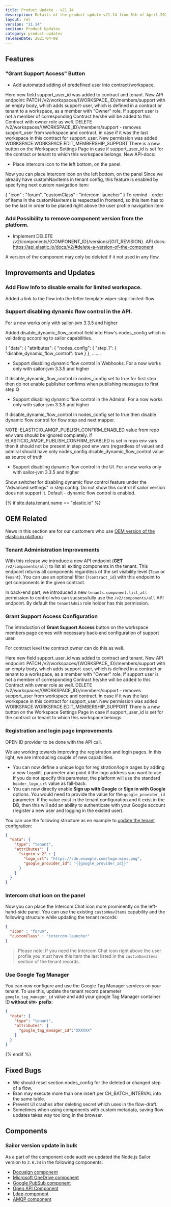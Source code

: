 ```yaml
---
title: Product Update - v21.14
description: Details of the product update v21.14 from 8th of April 2021.
layout: rel
version: "21.14"
section: Product Updates
category: product-updates
releaseDate: 2021-04-08
---
```



## Features


### "Grant Support Access" Button


- Add automated adding of predefined user into contract/workspace.

Here new field support_user_id was added to contract and tenant.
New API endpoint: PATCH /v2/workspaces/{WORKSPACE_ID}/members/support with an empty body, which adds support-user, which is defined in a contract or tenant to a workspace, as a member with "Owner" role. If support user is not a member of corresponding Contract he/she will be added to this Contract with owner role as well.
DELETE /v2/workspaces/{WORKSPACE_ID}/members/support - removes support_user from workspace and contract, in case if it was the last workspace in this contract for support_user.
New permission was added WORKSPACE.WORKSPACE.EDIT_MEMBERSHIP_SUPPORT
There is a new button on the Workspace Settings Page in case if support_user_id is set for the contract or tenant to which this workspace belongs.
New API-docs:


- Place intercom icon to the left bottom, on the panel.

Now you can place intercom icon on the left bottom, on the panel
Since we already have customNavItems in tenant config, this feature is enabled by specifying next custom navigation item:

{
  "icon" : "forum",
  "customClass" : "intercom-launcher"
}
To remind - order of items in the customNavItems is respected in frontend, so this item has to be the last in order to be placed right above the user profile navigation item




### Add Possibility to remove component version from the platform.

- Implement DELETE /v2/components/{COMPONENT_ID}/versions/{GIT_REVISION}.
API docs: https://api.elastic.io/docs/v2/#delete-a-version-of-the-component

A version of the component may only be deleted if it not used in any flow.



## Improvements and Updates

### Add Flow Info to disable emails for limited workspace.

Added a link to the flow into the letter template wiper-stop-limited-flow


### Support disabling dynamic flow control in the API.

For a now works only with sailor-jvm 3.3.5 and higher

Added disable_dynamic_flow_control field into Flow's nodes_config which is validating according to sailor capabilities.

{
    "data": {
        "attributes": {
           "nodes_config": {
                "step_1": {
                    "disable_dynamic_flow_control": true
                }
            },
.......
- Support disabling dynamic flow control in Webhooks.
For a now works only with sailor-jvm 3.3.5 and higher

If disable_dynamic_flow_control in nodes_config set to true for first step then do not enable publisher confirms when publishing messages to first step Q

- Support disabling dynamic flow control in the Admiral.
For a now works only with sailor-jvm 3.3.5 and higher

If disable_dynamic_flow_control in nodes_config set to true then disable dynamic flow control for flow step and next mapper.

NOTE: ELASTICIO_AMQP_PUBLISH_CONFIRM_ENABLED value from repo env vars should be ignored completely.
if ELASTICIO_AMQP_PUBLISH_CONFIRM_ENABLED is set in repo env vars then it should not be present in step pod env vars (regardless of value) and admiral should have only nodes_config.disable_dynamic_flow_control value as source of truth

- Support disabling dynamic flow control in the UI.
For a now works only with sailor-jvm 3.3.5 and higher

Show switcher for disabling dynamic flow control feature under the "Advanced settings" in step config. Do not show this control if sailor version does not support it. Default - dynamic flow control is enabled.

{% if site.data.tenant.name == "elastic.io" %}

## OEM Related

News in this section are for our customers who use
[OEM version of the elastic.io platform](https://www.elastic.io/saas-embedded-integration/).

### Tenant Administration Improvements

With this release we introduce a new API endpoint (**GET** `/v2/components/all`) to list
all exiting components in the tenant. This endpoint returns all components regardless of
the set visibility level (`Team` or `Tenant`). You can use an optional filter (`?contract_id`)
with this endpoint to get components in the given contract.

In back-end part, we introduced a new `tenants.component.list_all` permission to
control who can sucsessfully use the `/v2/components/all` API endpoint. By default
the `tenantAdmin` role holder has this permission.


### Grant Support Access Configuration

The introduction of **Grant Support Access** button on the workspace members page
comes with necessary back-end configuration of support user.

For contract level the contract owner can do this as well.

Here new field support_user_id was added to contract and tenant.
New API endpoint: PATCH /v2/workspaces/{WORKSPACE_ID}/members/support with an empty body, which adds support-user, which is defined in a contract or tenant to a workspace, as a member with "Owner" role. If support user is not a member of corresponding Contract he/she will be added to this Contract with owner role as well.
DELETE /v2/workspaces/{WORKSPACE_ID}/members/support - removes support_user from workspace and contract, in case if it was the last workspace in this contract for support_user.
New permission was added WORKSPACE.WORKSPACE.EDIT_MEMBERSHIP_SUPPORT
There is a new button on the Workspace Settings Page in case if support_user_id is set for the contract or tenant to which this workspace belongs.

### Registration and login page improvements


OPEN ID provider to be done with the API call.

We are working towards improving the registration and login pages. In this light,
we are introducing couple of new capabilities.

*   You can now define a unique logo for registration/login pages by adding a new `logoURL` parameter and point it the logo address you want to use. If you do not specify this parameter, the platform will use the standard `header_logo_url` value as fall-back.
*   You can now directly enable **Sign up with Google** or **Sign in with Google** options. You would need to provide the value for the `google_provider_id` parameter. If the value exist in the tenant configuration and it exist in the DB, then this will add an ability to authenticate with your Google account (register a new user and logging in the existed user).

You can use the following structure as en example to
[update the tenant configration]({{site.data.tenant.apiBaseUri}}/docs/v2/#update-a-tenant):

```json
{
  "data": {
    "type": "tenant",
    "attributes": {
      "signin_v_2" : {
        "logo_url": "https://cdn.example.com/logo-mini.png",
        "google_provider_id": "{{google_provider_id}}"
      }
    }
  }
}
```

### Intercom chat icon on the panel

Now you can place the Intercom Chat icon more prominently on the left-hand-side panel.
You can use the existing `customNavItems` capability and the following structure
while updating the tenant records:

```json
{
  "icon" : "forum",
  "customClass" : "intercom-launcher"
}
```
> Please note: If you need the Intercom Chat icon right above the user profile you must
> have this item the last listed in the `customNavItems` section of the tenant records.


### Use Google Tag Manager

You can now configure and use the Google Tag Manager services on your tenant.
To use this, update the tenant record parameter `google_tag_manager_id`
value and add your google Tag Manager container ID **without `GTM-` prefix**:

```json
{
  "data": {
    "type": "tenant",
    "attributes": {
      "google_tag_manager_id":"XXXXXX"
    }
  }
}
```

{% endif %}

## Fixed Bugs

- We should reset section nodes_config for the deleted or changed step of a flow.
- Bran may execute more than one insert per CH_BATCH_INTERVAL into the same table.
- Prevent UI crashes after deleting secret which uses in the flow-draft.
- Sometimes when using components with custom metadata, saving flow updates takes way too long in the browser.


## Components

### Sailor version update in bulk

As a part of the component code audit we updated the Node.js Sailor version to
`2.6.24` in the following components:

*   [Docusign component](/components/docusign/)
*   [Microsoft OneDrive component](/components/onedrive/)
*   [Google PubSub component](/components/google-pubsub/)
*   [Open API Component](/components/open-api/)
*   [Ldap component](/components/ldap/)
*   [AMQP component](/components/amqp/)
